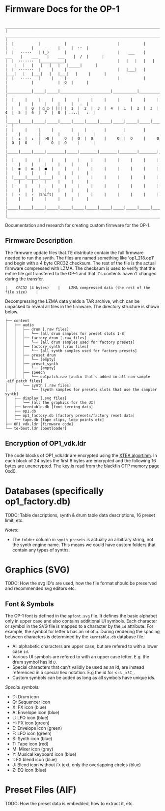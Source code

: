 
# Firmware Docs for the OP-1

     _______________________________________________________________________________________________________________
    |   _____________________________________________________________________________________________________       |
    |  |           |           |                       |           |           |           |           |     |  ::  |
    |  |   ·····   | (_)       |                       |    ___    |    ___    |    ___    |    ___    |  /  |      |
    |  |  ·······  |___________|                       |   |   |   |   |   |   |   |   |   |   |   |   |_____|      |
    |  |  ·······  |     |     |                       |   |___|   |   |___|   |   |___|   |   |___|   |     |      |
    |  |   ·····   |     |     |                       |           |           |           |           |  O  |      |
    |  |___________|_____|_____|_______________________|___________|___________|___________|___________|_____|      |
    |  |     |     |     |     |     |     |     |     |     |     |     |     |     |     |     |     |     |   .  |
    |  |     |  Ϙ  | ◯_◯ | ||| |  1  |  2  |  3  |  4  |  1  |  2  |  3  |  4  |  5  |  6  |  7  |  8  | .:..|   :  |
    |  |_____|_____|_____|_____|_____|_____|_____|_____|_____|_____|_____|_____|_____|_____|_____|_____|_____|   :  |
    |  |     |     |     |        |     |        |        |        |        |     |        |        |        |      |
    |  |  ↥  |  ↓  |  >8 |     O  |  O  |  O     |     O  |  O     |     O  |  O  |  O     |     O  |  O     |      |
    |  |_____|_____|_____|________|_____|________|________|________|________|_____|________|________|________|      |
    |  |     |     |     |     |     |     |     |     |     |     |     |     |     |     |     |     |     |      |
    |  |  ◉  |  ▶  |  ■  |     |     |     |     |     |     |     |     |     |     |     |     |     |     |      |
    |  |_____|_____|_____|     |     |     |     |     |     |     |     |     |     |     |     |     |     |      |
    |  |     |     |     |     |     |     |     |     |     |     |     |     |     |     |     |     |     |      |
    |  |  ‹  |  ›  |Shift|     |     |     |     |     |     |     |     |     |     |     |     |     |     |      |
    |  |_____|_____|_____|_____|_____|_____|_____|_____|_____|_____|_____|_____|_____|_____|_____|_____|_____|      |
    |_______________________________________________________________________________________________________________|


Documentation and research for creating custom firmware for the OP-1.

## Firmware Description

The firmware update files that TE distribute contain the full firmware needed to run the synth. The files are named something like 'op1_218.op1' and begin with a 4 byte CRC32 checksum. The rest of the file is the actual firmware compressed with LZMA. The checksum is used to verify that the entire file got transfered to the OP-1 and that it's contents haven't changed during the transfer.

    |    CRC32 (4 bytes)    |    LZMA compressed data (the rest of the file size)    |

Decompressing the LZMA data yields a TAR archive, which can be unpacked to reveal all files in the firmware.
The directory structure is shown below.

    ├── content
    │   ├── audio
    │   │   ├── drum [.raw files]
    │   │   │   └── [all drum samples for preset slots 1-8]
    │   │   ├── factory_drum [.raw files]
    │   │   │   └── [all drum samples used for factory presets]
    │   │   ├── factory_synth [.raw files]
    │   │   │   └── [all synth samples used for factory presets]
    │   │   ├── preset_drum
    │   │   │   └── [empty]
    │   │   ├── preset_synth
    │   │   │   └── [empty]
    │   │   ├── speech
    │   │   │   └── op1patch.raw [audio that's added in all non-sample .aif patch files]
    │   │   └── synth [.raw files]
    │   │       └── [synth samples for presets slots that use the sampler synth]
    │   ├── display [.svg files]
    │   │   └── [all the graphics for the UI]
    │   ├── kerntable.db [font kerning data]
    │   ├── op1.db
    │   ├── op1_factory.db [factory presets/factory reset data]
    │   └── tape.db [tape clips, loop points etc]
    ├── OP1_vdk.ldr [firmware code]
    └── te-boot.ldr [bootloader]

## Encryption of OP1_vdk.ldr
The code blocks of OP1_vdk.ldr are encrypted using the [XTEA algortihm](https://en.wikipedia.org/wiki/XTEA).
In each block of 24 bytes the first 8 bytes are encrypted and the following 16 bytes are unencrypted.
The key is read from the blackfin OTP memory page 0xd0.

# Databases (specifically op1_factory.db)
TODO: Table descriptions, synth & drum table data descriptions, 16 preset limit, etc.

*Notes:*

- The `folder` column in `synth_presets` is actually an arbitrary string, not the synth engine name. This means we could have custom folders that contain any types of synths.

# Graphics (SVG)
TODO: How the svg ID's are used, how the file format should be preserved and recommended svg editors etc.

## Font & Symbols

The OP-1 font is defined in the `opfont.svg` file. It defines the basic alphabet only in upper case and also contains additional UI symbols.
Each character or symbol in the SVG file is mapped to a character by the `id` attribute. For example, the symbol for letter `A` has an `id` of `a`.
During rendering the spacing between characters is determined by the `kerntable.db` database file.

- All alphabetic characters are upper case, but are refered to with a lower case `id`.
- Various UI symbols are refered to with an upper case letter. E.g. the drum symbol has id `D`.
- Special characters that can't validly be used as an id, are instead referenced in a special hex notation. E.g the id for < is `_x3C_`.
- Custom symbols can be added as long as all symbols have unique ids.

*Special symbols:*

- D: Drum icon
- Q: Sequencer icon
- X: FX icon (blue)
- A: Envelope icon (blue)
- L: LFO icon (blue)
- H: FX icon (green)
- E: Envelope icon (green)
- F: LFO icon (green)
- S: Synth icon (blue)
- T: Tape icon (red)
- M: Mixer icon (gray)
- Y: Musical keyboard icon (blue)
- I: FX blend icon (blue)
- J: Blend icon without `FX` text, only the overlapping circles (blue)
- Z: EQ icon (blue)

# Preset Files (AIF)
TODO: How the preset data is embedded, how to extract it, etc.

